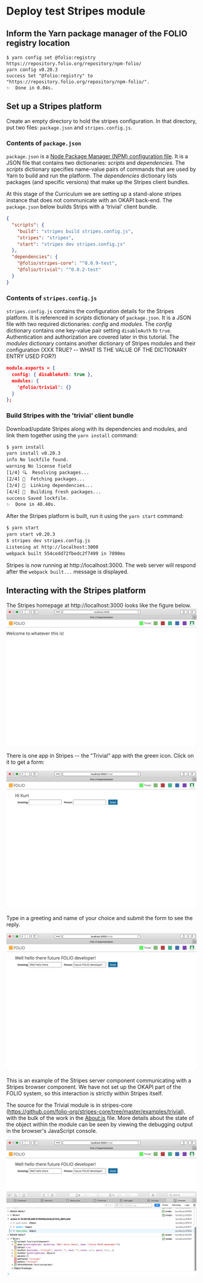 # Deploy test Stripes module

## Inform the Yarn package manager of the FOLIO registry location

```
$ yarn config set @folio:registry https://repository.folio.org/repository/npm-folio/
yarn config v0.20.3
success Set "@folio:registry" to "https://repository.folio.org/repository/npm-folio/".
✨  Done in 0.04s.
```

## Set up a Stripes platform

Create an empty directory to hold the stripes configuration.  In that directory, put two files: `package.json` and `stripes.config.js`.

### Contents of `package.json`

`package.json` is a [Node Package Manager (NPM) configuration file](https://docs.npmjs.com/files/package.json). It is a JSON file that contains two dictionaries: _scripts_ and _dependencies_.  The _scripts_ dictionary specifies name-value pairs of commands that are used by Yarn to build and run the platform.  The _dependencies_ dictionary lists packages (and specific versions) that make up the Stripes client bundles.

At this stage of the Curriculum we are setting up a stand-alone stripes instance that does not communicate with an OKAPI back-end.  The `package.json` below builds Strips with a 'trivial' client bundle.

```json
{
  "scripts": {
    "build": "stripes build stripes.config.js",
    "stripes": "stripes",
    "start": "stripes dev stripes.config.js"
  },
  "dependencies": {
    "@folio/stripes-core": "^0.0.9-test",
    "@folio/trivial": "^0.0.2-test"
  }
}
```

### Contents of `stripes.config.js`
`stripes.config.js` contains the configuration details for the Stripes platform.  It is referenced in _scripts_ dictionary of `package.json`.  It is a JSON file with two required dictionaries: _config_ and _modules_.  The _config_ dictionary contains one key-value pair setting `disableAuth` to `true`.  Authentication and authorization are covered later in this tutorial.  The _modules_ dictionary contains another dictionary of Stripes modules and their configuration (XXX TRUE? -- WHAT IS THE VALUE OF THE DICTIONARY ENTRY USED FOR?)

```json
module.exports = {
  config: { disableAuth: true },
  modules: {
    '@folio/trivial': {}
  }
};
```
### Build Stripes with the 'trivial' client bundle

Download/update Stripes along with its dependencies and modules, and link them together using the `yarn install` command:

```bash
$ yarn install
yarn install v0.20.3
info No lockfile found.
warning No license field
[1/4] 🔍  Resolving packages...
[2/4] 🚚  Fetching packages...
[3/4] 🔗  Linking dependencies...
[4/4] 📃  Building fresh packages...
success Saved lockfile.
✨  Done in 40.40s.
```

After the Stripes platform is built, run it using the `yarn start` command:

```bash
$ yarn start
yarn start v0.20.3
$ stripes dev stripes.config.js
Listening at http://localhost:3000
webpack built 554cedd72fbedc2f7499 in 7890ms
```

Stripes is now running at http://localhost:3000. The web server will respond after the `webpack built...` message is displayed.

## Interacting with the Stripes platform

The Stripes homepage at http://localhost:3000 looks like the figure below.
![Stripes homepage](pics/01_Stripes_homepage.png)

There is one app in Stripes -- the "Trivial" app with the green icon.  Click on it to get a form:

![Trivial homepage](pics/01_Trivial_homepage.png)

Type in a greeting and name of your choice and submit the form to see the reply.

![Trivial reply](pics/01_Trivial_reply.png)

This is an example of the Stripes server component communicating with a Stripes browser component.  We have not set up the OKAPI part of the FOLIO system, so this interaction is strictly within Stripes itself.  

The source for the Trivial module is in stripes-core (https://github.com/folio-org/stripes-core/tree/master/examples/trivial), with the bulk of the work in the [About.js](https://github.com/folio-org/stripes-core/blob/master/examples/trivial/About.js) file.  More details about the state of the object within the module can be seen by viewing the debugging output in the browser's JavaScript console.

![Trivial reply with browser JavaScript console](pics/01_Trivial_reply_with_js_console.png)
